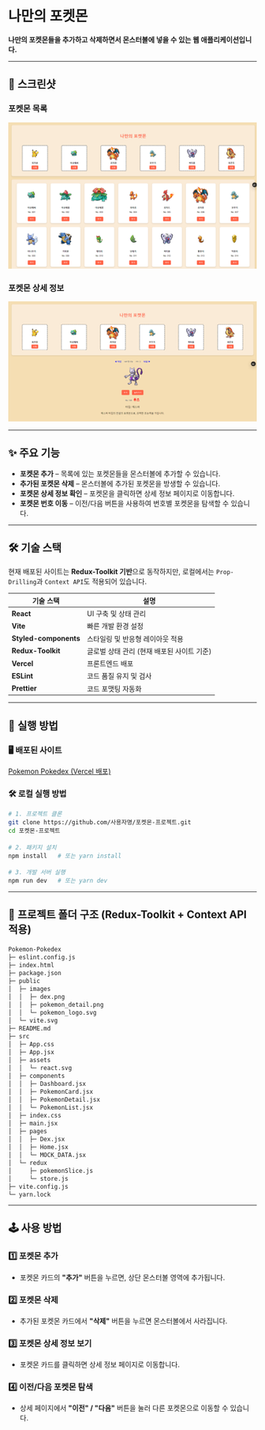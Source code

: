 # **나만의 포켓몬**

**나만의 포켓몬들을 추가하고 삭제하면서 몬스터볼에 넣을 수 있는 웹 애플리케이션입니다.**

---

## 📸 **스크린샷**

### 포켓몬 목록

![포켓몬 목록](public/images/dex.png)

### 포켓몬 상세 정보

![포켓몬 상세](public/images/pokemon_detail.png)

---

## ✨ **주요 기능**

- **포켓몬 추가** – 목록에 있는 포켓몬들을 몬스터볼에 추가할 수 있습니다.
- **추가된 포켓몬 삭제** – 몬스터볼에 추가된 포켓몬을 방생할 수 있습니다.
- **포켓몬 상세 정보 확인** – 포켓몬을 클릭하면 상세 정보 페이지로 이동합니다.
- **포켓몬 번호 이동** – 이전/다음 버튼을 사용하여 번호별 포켓몬을 탐색할 수 있습니다.

---

## 🛠 **기술 스택**

현재 배포된 사이트는 **Redux-Toolkit 기반**으로 동작하지만, 로컬에서는 `Prop-Drilling`과 `Context API`도 적용되어 있습니다.

| 기술 스택             | 설명                                       |
| --------------------- | ------------------------------------------ |
| **React**             | UI 구축 및 상태 관리                       |
| **Vite**              | 빠른 개발 환경 설정                        |
| **Styled-components** | 스타일링 및 반응형 레이아웃 적용           |
| **Redux-Toolkit**     | 글로벌 상태 관리 (현재 배포된 사이트 기준) |
| **Vercel**            | 프론트엔드 배포                            |
| **ESLint**            | 코드 품질 유지 및 검사                     |
| **Prettier**          | 코드 포맷팅 자동화                         |

---

## 🚀 **실행 방법**

### 🖥️ **배포된 사이트**

[Pokemon Pokedex (Vercel 배포)](https://pokemon-pokedex-git-redux-toolkits-sharetws-projects.vercel.app/)

### 🛠 **로컬 실행 방법**

```bash
# 1. 프로젝트 클론
git clone https://github.com/사용자명/포켓몬-프로젝트.git
cd 포켓몬-프로젝트

# 2. 패키지 설치
npm install   # 또는 yarn install

# 3. 개발 서버 실행
npm run dev   # 또는 yarn dev
```

---

## 📂 **프로젝트 폴더 구조 (Redux-Toolkit + Context API 적용)**

```plaintext
Pokemon-Pokedex
├─ eslint.config.js
├─ index.html
├─ package.json
├─ public
│  ├─ images
│  │  ├─ dex.png
│  │  ├─ pokemon_detail.png
│  │  └─ pokemon_logo.svg
│  └─ vite.svg
├─ README.md
├─ src
│  ├─ App.css
│  ├─ App.jsx
│  ├─ assets
│  │  └─ react.svg
│  ├─ components
│  │  ├─ Dashboard.jsx
│  │  ├─ PokemonCard.jsx
│  │  ├─ PokemonDetail.jsx
│  │  └─ PokemonList.jsx
│  ├─ index.css
│  ├─ main.jsx
│  ├─ pages
│  │  ├─ Dex.jsx
│  │  ├─ Home.jsx
│  │  └─ MOCK_DATA.jsx
│  └─ redux
│     ├─ pokemonSlice.js
│     └─ store.js
├─ vite.config.js
└─ yarn.lock
```

---

## 🕹️ **사용 방법**

### 1️⃣ 포켓몬 추가

- 포켓몬 카드의 **"추가"** 버튼을 누르면, 상단 몬스터볼 영역에 추가됩니다.

### 2️⃣ 포켓몬 삭제

- 추가된 포켓몬 카드에서 **"삭제"** 버튼을 누르면 몬스터볼에서 사라집니다.

### 3️⃣ 포켓몬 상세 정보 보기

- 포켓몬 카드를 클릭하면 상세 정보 페이지로 이동합니다.

### 4️⃣ 이전/다음 포켓몬 탐색

- 상세 페이지에서 **"이전" / "다음"** 버튼을 눌러 다른 포켓몬으로 이동할 수 있습니다.

